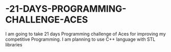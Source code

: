 # -21-DAYS-PROGRAMMING-CHALLENGE-ACES
I am going to take 21 days Programming challenge of Aces for improving my competitive Programming. I am planning to use C++ language with STL libraries
